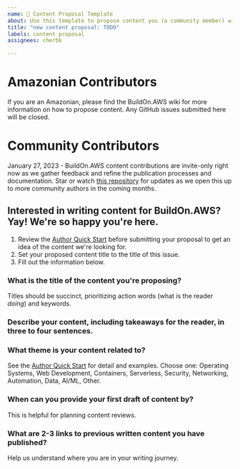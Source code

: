 ```yaml
---
name: 📝 Content Proposal Template
about: Use this template to propose content you (a community member) will write for BuildOn.AWS.
title: "new content proposal: TODO"
labels: content proposal
assignees: cherbk

---
```


# Amazonian Contributors

If you are an Amazonian, please find the BuildOn.AWS wiki for more information on how to propose content. Any GitHub issues submitted here will be closed.

# Community Contributors

January 27, 2023 - BuildOn.AWS content contributions are invite-only right now as we gather feedback and refine the publication processes and documentation. Star or watch [this repository](https://github.com/build-on-aws/content/) for updates as we open this up to more community authors in the coming months.

## Interested in writing content for BuildOn.AWS? Yay! We're so happy you're here.

1. Review the [Author Quick Start](https://github.com/build-on-aws/content/blob/main/AUTHOR_QUICK_START.md) before submitting your proposal to get an idea of the content we're looking for.
2. Set your proposed content title to the title of this issue.
3. Fill out the information below.

### What is the title of the content you're proposing?
Titles should be succinct, prioritizing action words (what is the reader *doing*) and keywords.

### Describe your content, including takeaways for the reader, in three to four sentences.

### What theme is your content related to?
See the [Author Quick Start](https://github.com/build-on-aws/content/blob/main/AUTHOR_QUICK_START.md) for detail and examples. Choose one: Operating Systems, Web Development, Containers, Serverless, Security, Networking, Automation, Data, AI/ML, Other.

### When can you provide your first draft of content by?
This is helpful for planning content reviews.

### What are 2-3 links to previous written content you have published?
Help us understand where you are in your writing journey.